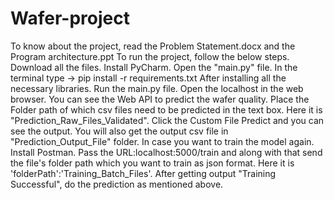 # Wafer-project
To know about the project, read the Problem Statement.docx and the Program architecture.ppt
To run the project, follow the below steps.
Download all the files.
Install PyCharm.
Open the "main.py" file.
In the terminal type -> pip install -r requirements.txt
After installing all the necessary libraries.
Run the main.py file.
Open the localhost in the web browser.
You can see the Web API to predict the wafer quality.
Place the Folder path of which csv files need to be predicted in the text box. Here it is "Prediction_Raw_Files_Validated".
Click the Custom File Predict and you can see the output. You will also get the output csv file in "Prediction_Output_File" folder.
In case you want to train the model again.
Install Postman.
Pass the URL:localhost:5000/train and along with that send the file's folder path which you want to train as json format. Here it is 'folderPath':'Training_Batch_Files'.
After getting output "Training Successful", do the prediction as mentioned above.
